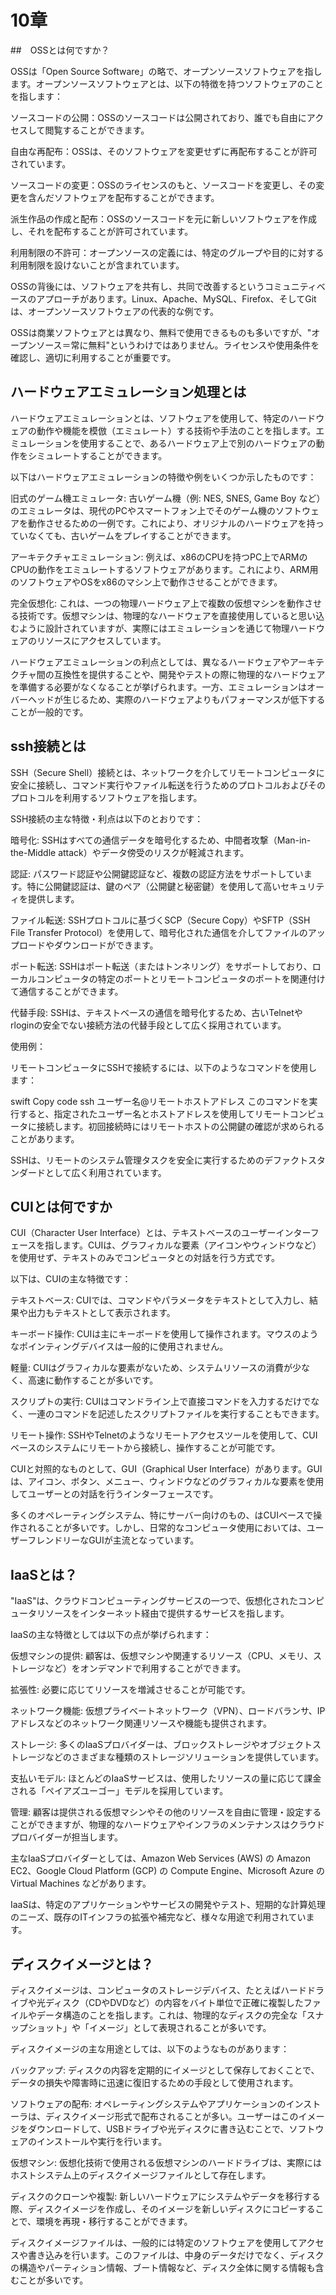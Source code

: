 # 10章

##　OSSとは何ですか？

OSSは「Open Source Software」の略で、オープンソースソフトウェアを指します。オープンソースソフトウェアとは、以下の特徴を持つソフトウェアのことを指します：

ソースコードの公開：OSSのソースコードは公開されており、誰でも自由にアクセスして閲覧することができます。

自由な再配布：OSSは、そのソフトウェアを変更せずに再配布することが許可されています。

ソースコードの変更：OSSのライセンスのもと、ソースコードを変更し、その変更を含んだソフトウェアを配布することができます。

派生作品の作成と配布：OSSのソースコードを元に新しいソフトウェアを作成し、それを配布することが許可されています。

利用制限の不許可：オープンソースの定義には、特定のグループや目的に対する利用制限を設けないことが含まれています。

OSSの背後には、ソフトウェアを共有し、共同で改善するというコミュニティベースのアプローチがあります。Linux、Apache、MySQL、Firefox、そしてGitは、オープンソースソフトウェアの代表的な例です。

OSSは商業ソフトウェアとは異なり、無料で使用できるものも多いですが、"オープンソース＝常に無料"というわけではありません。ライセンスや使用条件を確認し、適切に利用することが重要です。


## ハードウェアエミュレーション処理とは


ハードウェアエミュレーションとは、ソフトウェアを使用して、特定のハードウェアの動作や機能を模倣（エミュレート）する技術や手法のことを指します。エミュレーションを使用することで、あるハードウェア上で別のハードウェアの動作をシミュレートすることができます。

以下はハードウェアエミュレーションの特徴や例をいくつか示したものです：

旧式のゲーム機エミュレータ: 古いゲーム機（例: NES, SNES, Game Boy など）のエミュレータは、現代のPCやスマートフォン上でそのゲーム機のソフトウェアを動作させるための一例です。これにより、オリジナルのハードウェアを持っていなくても、古いゲームをプレイすることができます。

アーキテクチャエミュレーション: 例えば、x86のCPUを持つPC上でARMのCPUの動作をエミュレートするソフトウェアがあります。これにより、ARM用のソフトウェアやOSをx86のマシン上で動作させることができます。

完全仮想化: これは、一つの物理ハードウェア上で複数の仮想マシンを動作させる技術です。仮想マシンは、物理的なハードウェアを直接使用していると思い込むように設計されていますが、実際にはエミュレーションを通じて物理ハードウェアのリソースにアクセスしています。

ハードウェアエミュレーションの利点としては、異なるハードウェアやアーキテクチャ間の互換性を提供することや、開発やテストの際に物理的なハードウェアを準備する必要がなくなることが挙げられます。一方、エミュレーションはオーバーヘッドが生じるため、実際のハードウェアよりもパフォーマンスが低下することが一般的です。


## ssh接続とは

SSH（Secure Shell）接続とは、ネットワークを介してリモートコンピュータに安全に接続し、コマンド実行やファイル転送を行うためのプロトコルおよびそのプロトコルを利用するソフトウェアを指します。

SSH接続の主な特徴・利点は以下のとおりです：

暗号化: SSHはすべての通信データを暗号化するため、中間者攻撃（Man-in-the-Middle attack）やデータ傍受のリスクが軽減されます。

認証: パスワード認証や公開鍵認証など、複数の認証方法をサポートしています。特に公開鍵認証は、鍵のペア（公開鍵と秘密鍵）を使用して高いセキュリティを提供します。

ファイル転送: SSHプロトコルに基づくSCP（Secure Copy）やSFTP（SSH File Transfer Protocol）を使用して、暗号化された通信を介してファイルのアップロードやダウンロードができます。

ポート転送: SSHはポート転送（またはトンネリング）をサポートしており、ローカルコンピュータの特定のポートとリモートコンピュータのポートを関連付けて通信することができます。

代替手段: SSHは、テキストベースの通信を暗号化するため、古いTelnetやrloginの安全でない接続方法の代替手段として広く採用されています。

使用例：

リモートコンピュータにSSHで接続するには、以下のようなコマンドを使用します：

swift
Copy code
ssh ユーザー名@リモートホストアドレス
このコマンドを実行すると、指定されたユーザー名とホストアドレスを使用してリモートコンピュータに接続します。初回接続時にはリモートホストの公開鍵の確認が求められることがあります。

SSHは、リモートのシステム管理タスクを安全に実行するためのデファクトスタンダードとして広く利用されています。


## CUIとは何ですか

CUI（Character User Interface）とは、テキストベースのユーザーインターフェースを指します。CUIは、グラフィカルな要素（アイコンやウィンドウなど）を使用せず、テキストのみでコンピュータとの対話を行う方式です。

以下は、CUIの主な特徴です：

テキストベース: CUIでは、コマンドやパラメータをテキストとして入力し、結果や出力もテキストとして表示されます。

キーボード操作: CUIは主にキーボードを使用して操作されます。マウスのようなポインティングデバイスは一般的に使用されません。

軽量: CUIはグラフィカルな要素がないため、システムリソースの消費が少なく、高速に動作することが多いです。

スクリプトの実行: CUIはコマンドライン上で直接コマンドを入力するだけでなく、一連のコマンドを記述したスクリプトファイルを実行することもできます。

リモート操作: SSHやTelnetのようなリモートアクセスツールを使用して、CUIベースのシステムにリモートから接続し、操作することが可能です。

CUIと対照的なものとして、GUI（Graphical User Interface）があります。GUIは、アイコン、ボタン、メニュー、ウィンドウなどのグラフィカルな要素を使用してユーザーとの対話を行うインターフェースです。

多くのオペレーティングシステム、特にサーバー向けのもの、はCUIベースで操作されることが多いです。しかし、日常的なコンピュータ使用においては、ユーザーフレンドリーなGUIが主流となっています。



## IaaSとは？

"IaaS"は、クラウドコンピューティングサービスの一つで、仮想化されたコンピュータリソースをインターネット経由で提供するサービスを指します。

IaaSの主な特徴としては以下の点が挙げられます：

仮想マシンの提供: 顧客は、仮想マシンや関連するリソース（CPU、メモリ、ストレージなど）をオンデマンドで利用することができます。

拡張性: 必要に応じてリソースを増減させることが可能です。

ネットワーク機能: 仮想プライベートネットワーク（VPN）、ロードバランサ、IPアドレスなどのネットワーク関連リソースや機能も提供されます。

ストレージ: 多くのIaaSプロバイダーは、ブロックストレージやオブジェクトストレージなどのさまざまな種類のストレージソリューションを提供しています。

支払いモデル: ほとんどのIaaSサービスは、使用したリソースの量に応じて課金される「ペイアズユーゴー」モデルを採用しています。

管理: 顧客は提供される仮想マシンやその他のリソースを自由に管理・設定することができますが、物理的なハードウェアやインフラのメンテナンスはクラウドプロバイダーが担当します。

主なIaaSプロバイダーとしては、Amazon Web Services (AWS) の Amazon EC2、Google Cloud Platform (GCP) の Compute Engine、Microsoft Azure の Virtual Machines などがあります。

IaaSは、特定のアプリケーションやサービスの開発やテスト、短期的な計算処理のニーズ、既存のITインフラの拡張や補完など、様々な用途で利用されています。


## ディスクイメージとは？

ディスクイメージは、コンピュータのストレージデバイス、たとえばハードドライブや光ディスク（CDやDVDなど）の内容をバイト単位で正確に複製したファイルやデータ構造のことを指します。これは、物理的なディスクの完全な「スナップショット」や「イメージ」として表現されることが多いです。

ディスクイメージの主な用途としては、以下のようなものがあります：

バックアップ: ディスクの内容を定期的にイメージとして保存しておくことで、データの損失や障害時に迅速に復旧するための手段として使用されます。

ソフトウェアの配布: オペレーティングシステムやアプリケーションのインストーラは、ディスクイメージ形式で配布されることが多い。ユーザーはこのイメージをダウンロードして、USBドライブや光ディスクに書き込むことで、ソフトウェアのインストールや実行を行います。

仮想マシン: 仮想化技術で使用される仮想マシンのハードドライブは、実際にはホストシステム上のディスクイメージファイルとして存在します。

ディスクのクローンや複製: 新しいハードウェアにシステムやデータを移行する際、ディスクイメージを作成し、そのイメージを新しいディスクにコピーすることで、環境を再現・移行することができます。

ディスクイメージファイルは、一般的には特定のソフトウェアを使用してアクセスや書き込みを行います。このファイルは、中身のデータだけでなく、ディスクの構造やパーティション情報、ブート情報など、ディスク全体に関する情報も含むことが多いです。
